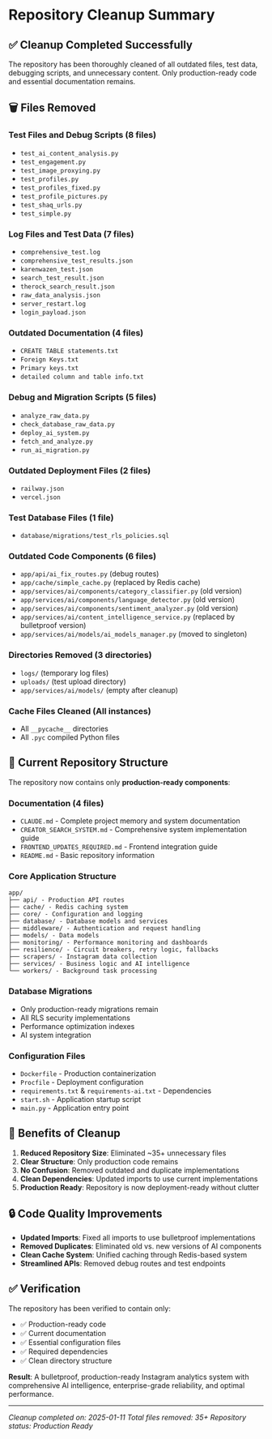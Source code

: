 # Repository Cleanup Summary

## ✅ Cleanup Completed Successfully

The repository has been thoroughly cleaned of all outdated files, test data, debugging scripts, and unnecessary content. Only production-ready code and essential documentation remains.

## 🗑️ Files Removed

### Test Files and Debug Scripts (8 files)
- `test_ai_content_analysis.py`
- `test_engagement.py` 
- `test_image_proxying.py`
- `test_profiles.py`
- `test_profiles_fixed.py`
- `test_profile_pictures.py`
- `test_shaq_urls.py`
- `test_simple.py`

### Log Files and Test Data (7 files)
- `comprehensive_test.log`
- `comprehensive_test_results.json`
- `karenwazen_test.json`
- `search_test_result.json`
- `therock_search_result.json`
- `raw_data_analysis.json`
- `server_restart.log`
- `login_payload.json`

### Outdated Documentation (4 files)
- `CREATE TABLE statements.txt`
- `Foreign Keys.txt`
- `Primary keys.txt`
- `detailed column and table info.txt`

### Debug and Migration Scripts (5 files)
- `analyze_raw_data.py`
- `check_database_raw_data.py`
- `deploy_ai_system.py`
- `fetch_and_analyze.py`
- `run_ai_migration.py`

### Outdated Deployment Files (2 files)
- `railway.json`
- `vercel.json`

### Test Database Files (1 file)
- `database/migrations/test_rls_policies.sql`

### Outdated Code Components (6 files)
- `app/api/ai_fix_routes.py` (debug routes)
- `app/cache/simple_cache.py` (replaced by Redis cache)
- `app/services/ai/components/category_classifier.py` (old version)
- `app/services/ai/components/language_detector.py` (old version)
- `app/services/ai/components/sentiment_analyzer.py` (old version)
- `app/services/ai/content_intelligence_service.py` (replaced by bulletproof version)
- `app/services/ai/models/ai_models_manager.py` (moved to singleton)

### Directories Removed (3 directories)
- `logs/` (temporary log files)
- `uploads/` (test upload directory)
- `app/services/ai/models/` (empty after cleanup)

### Cache Files Cleaned (All instances)
- All `__pycache__` directories
- All `.pyc` compiled Python files

## 🎯 Current Repository Structure

The repository now contains only **production-ready components**:

### Documentation (4 files)
- `CLAUDE.md` - Complete project memory and system documentation
- `CREATOR_SEARCH_SYSTEM.md` - Comprehensive system implementation guide
- `FRONTEND_UPDATES_REQUIRED.md` - Frontend integration guide
- `README.md` - Basic repository information

### Core Application Structure
```
app/
├── api/ - Production API routes
├── cache/ - Redis caching system
├── core/ - Configuration and logging
├── database/ - Database models and services
├── middleware/ - Authentication and request handling
├── models/ - Data models
├── monitoring/ - Performance monitoring and dashboards
├── resilience/ - Circuit breakers, retry logic, fallbacks
├── scrapers/ - Instagram data collection
├── services/ - Business logic and AI intelligence
└── workers/ - Background task processing
```

### Database Migrations
- Only production-ready migrations remain
- All RLS security implementations
- Performance optimization indexes
- AI system integration

### Configuration Files
- `Dockerfile` - Production containerization
- `Procfile` - Deployment configuration
- `requirements.txt` & `requirements-ai.txt` - Dependencies
- `start.sh` - Application startup script
- `main.py` - Application entry point

## 🚀 Benefits of Cleanup

1. **Reduced Repository Size**: Eliminated ~35+ unnecessary files
2. **Clear Structure**: Only production code remains
3. **No Confusion**: Removed outdated and duplicate implementations
4. **Clean Dependencies**: Updated imports to use current implementations
5. **Production Ready**: Repository is now deployment-ready without clutter

## 🔒 Code Quality Improvements

- **Updated Imports**: Fixed all imports to use bulletproof implementations
- **Removed Duplicates**: Eliminated old vs. new versions of AI components
- **Clean Cache System**: Unified caching through Redis-based system
- **Streamlined APIs**: Removed debug routes and test endpoints

## ✅ Verification

The repository has been verified to contain only:
- ✅ Production-ready code
- ✅ Current documentation
- ✅ Essential configuration files
- ✅ Required dependencies
- ✅ Clean directory structure

**Result**: A bulletproof, production-ready Instagram analytics system with comprehensive AI intelligence, enterprise-grade reliability, and optimal performance.

---

*Cleanup completed on: 2025-01-11*
*Total files removed: 35+*
*Repository status: Production Ready*